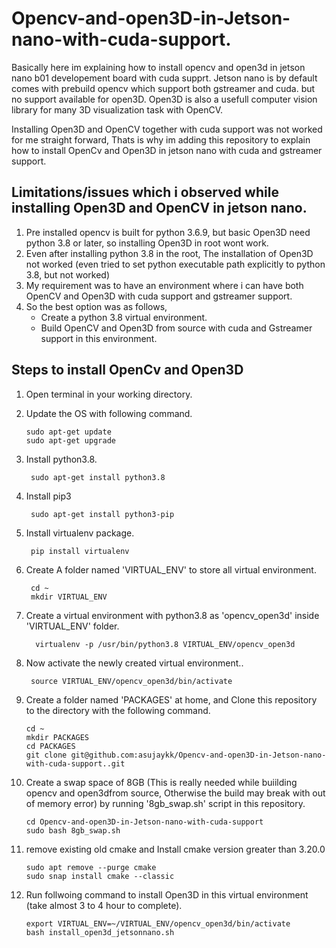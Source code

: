 # Opencv-and-open3D-in-Jetson-nano-with-cuda-support.
Basically here im explaining how to install opencv and open3d in jetson nano b01 developement board with cuda supprt.
Jetson nano is by default comes with prebuild opencv which support both gstreamer and cuda. but no support available for open3D.
Open3D is also a usefull computer vision library for many 3D visualization task with OpenCV.

Installing Open3D and OpenCV together with cuda support was not worked for me straight forward, Thats is why im adding this repository to explain how to install OpenCv and Open3D in jetson nano with cuda and gstreamer support.

## Limitations/issues which i observed while installing Open3D and OpenCV in jetson nano.
1. Pre installed opencv is built for python 3.6.9, but basic Open3D need python 3.8 or later, so installing Open3D in root wont work.
2. Even after installing python 3.8 in the root, The installation of Open3D not worked (even tried to set python executable path explicitly to python 3.8, but not worked)
3. My requirement was to have an environment where i can have both OpenCV and Open3D with cuda support and gstreamer support.
4. So the best option was as follows,
   * Create a python 3.8 virtual environment.
   * Build OpenCV and Open3D from source with cuda and Gstreamer support in this environment.
  
## Steps to install OpenCv and Open3D
1. Open terminal in your working directory.
2. Update the OS with following command.

       sudo apt-get update
       sudo apt-get upgrade

3. Install python3.8.

        sudo apt-get install python3.8
4. Install pip3

        sudo apt-get install python3-pip
5. Install virtualenv package.

        pip install virtualenv

6. Create A folder named 'VIRTUAL_ENV' to store all virtual environment.

        cd ~
        mkdir VIRTUAL_ENV
7. Create a virtual environment with python3.8 as 'opencv_open3d' inside 'VIRTUAL_ENV' folder.

         virtualenv -p /usr/bin/python3.8 VIRTUAL_ENV/opencv_open3d
8. Now activate the newly created virtual environment..

        source VIRTUAL_ENV/opencv_open3d/bin/activate
10. Create a folder named 'PACKAGES' at home, and Clone this repository to the directory with the following command.

        cd ~
        mkdir PACKAGES
        cd PACKAGES
        git clone git@github.com:asujaykk/Opencv-and-open3D-in-Jetson-nano-with-cuda-support..git
11. Create a swap space of 8GB (This is really needed while buiilding opencv and open3dfrom source, Otherwise the build may break with out of memory error) by running '8gb_swap.sh' script in this repository.

        cd Opencv-and-open3D-in-Jetson-nano-with-cuda-support
        sudo bash 8gb_swap.sh
12. remove existing old cmake and Install cmake version greater than 3.20.0

        sudo apt remove --purge cmake
        sudo snap install cmake --classic
14. Run follwoing command to install Open3D in this virtual environment (take almost 3 to 4 hour to complete).

        export VIRTUAL_ENV=~/VIRTUAL_ENV/opencv_open3d/bin/activate
        bash install_open3d_jetsonnano.sh


     
 
